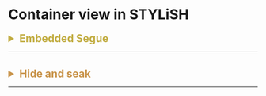 # Container view in STYLiSH




<details>
<summary style="font-size: 1.5em; color: #c1ac40"><B>Embedded Segue</B></summary>
The picture below shows that there are three container view stacked on top of each other.<br>
And if we open the connection inspector, we can see there are actually three segues connected to the view controller.<br><br>


![Alt text](image.png)<br><br>
<br>
This indicate that when the container is initialized along with the ProductViewController, the segue will be triggered.<br>

![Alt text](<Screenshot 2023-10-22 at 2.50.25 PM.png>)<br><br>

Now we have three embeded segue, we can now give each of them corresponding data, by using the prepare for segue method. Each of them will be performed when containerView loaded. And we can take advantage of that and load all the data at once.

```swift
    override func prepare(for segue: UIStoryboardSegue, sender: Any?) {
        guard let productListVC = segue.destination as? ProductListViewController else { return }
        let identifier = segue.identifier
        var provider: ProductListDataProvider?
        let marketProvider = MarketProvider(httpClient: HTTPClient.shared)
        
        if identifier == Segue.men {
            provider = ProductsProvider(productType: ProductsProvider.ProductType.men, dataProvider: marketProvider)
        } else if identifier == Segue.women {
            provider = ProductsProvider(productType: ProductsProvider.ProductType.women, dataProvider: marketProvider)
        } else if identifier == Segue.accessories {
            provider = ProductsProvider(
                productType: ProductsProvider.ProductType.accessories,
                dataProvider: marketProvider
            )
        }
        productListVC.provider = provider
    }
```
</details>

---

<br>

<details>
<summary style="font-size: 1.5em; color: #c89349"><B>Hide and seak</B></summary>

Whenever user triggered the button, we can use the tag to determine which container view should be shown.
<br>

```swift
    private func updateContainer(type: ProductType) {
        containerViews.forEach { $0.isHidden = true }
        
        switch type {
        case .men:
            menProductsContainerView.isHidden = false
        case .women:
            womenProductsContainerView.isHidden = false
        case .accessories:
            accessoriesProductsContainerView.isHidden = false
        }
    }
```
</details>

---
